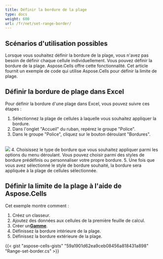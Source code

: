 ```yaml
---
title: Définir la bordure de la plage
type: docs
weight: 600
url: /fr/net/set-range-border/
---
```

##  **Scénarios d'utilisation possibles**
Lorsque vous souhaitez définir la bordure de la plage, vous n'avez pas besoin de définir chaque cellule individuellement. Vous pouvez définir la bordure de la plage. Aspose.Cells offre cette fonctionnalité.
Cet article fournit un exemple de code qui utilise Aspose.Cells pour définir la limite de plage.

##  **Définir la bordure de plage dans Excel**
Pour définir la bordure d'une plage dans Excel, vous pouvez suivre ces étapes :
1. Sélectionnez la plage de cellules à laquelle vous souhaitez appliquer la bordure.
2. Dans l'onglet "Accueil" du ruban, repérez le groupe "Police".
3. Dans le groupe "Police", cliquez sur le bouton déroulant "Bordures".
<br>
<img src="border.png" />
4. Choisissez le type de bordure que vous souhaitez appliquer parmi les options du menu déroulant. Vous pouvez choisir parmi des styles de bordure prédéfinis ou personnaliser votre propre bordure.
5. Une fois que vous avez sélectionné le style de bordure souhaité, la bordure sera appliquée à la plage de cellules sélectionnée.

##  **Définir la limite de la plage à l'aide de Aspose.Cells**
Cet exemple montre comment :

1. Créez un classeur.
1. Ajoutez des données aux cellules de la première feuille de calcul.
1.  Créer un[**Gamme**](https://reference.aspose.com/cells/net/aspose.cells/range).
1. Définissez la bordure intérieure de la plage.
1. Définissez la bordure extérieure de la plage.

{{< gist "aspose-cells-gists" "59a1901d62ea9ceb08456a818431a898" "Range-set-border.cs" >}}
